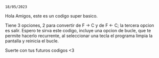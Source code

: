                                                                                                                             18/05/2023
Hola Amigos, este es un codigo super basico.

Tiene 3 opciones, 2 para convertir de F -> C y de F <- C; la tercera opcion es salir. Espero te sirva este codigo, incluye una opcion de bucle, que te permite hacerlo recurrente, al seleccionar una tecla el programa limpia la pantalla y reinicia el bucle.

Suerte con tus futuros codigos <3
